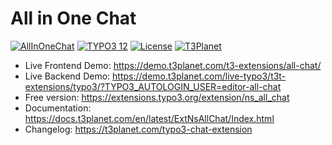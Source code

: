 # All in One Chat

  [![AllInOneChat](https://img.shields.io/badge/stable-v12.1.0-green?style=flat-square)](https://github.com/nitsan-technologies/ns_all_chat/tree/12.1.0) [![TYPO3 12](https://img.shields.io/badge/TYPO3-12-orange.svg?style=flat-square)](https://get.typo3.org/version/12) [![License](https://img.shields.io/badge/license-GPL--3.0-orange?style=flat-square)](https://www.gnu.org/licenses/gpl-3.0.en.html) [![T3Planet](https://img.shields.io/badge/T3Planet-AllInOneChat-50b99a?style=flat-square)](https://demo.t3planet.com/t3-extensions/all-chat/)

- Live Frontend Demo: https://demo.t3planet.com/t3-extensions/all-chat/
- Live Backend Demo: https://demo.t3planet.com/live-typo3/t3t-extensions/typo3/?TYPO3_AUTOLOGIN_USER=editor-all-chat
- Free version: https://extensions.typo3.org/extension/ns_all_chat
- Documentation: https://docs.t3planet.com/en/latest/ExtNsAllChat/Index.html
- Changelog: https://t3planet.com/typo3-chat-extension
